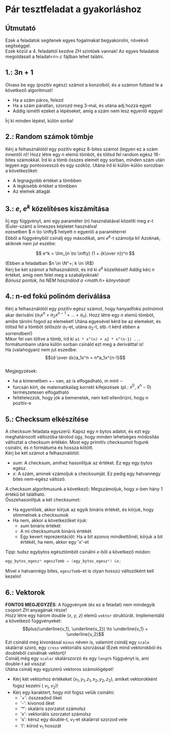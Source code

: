# Pár tesztfeladat a gyakorláshoz
## Útmutató
Ezek a feladatok segítenek egyes fogalmakat begyakorolni, növekvő segítséggel.  
Ezek közül a 4. feladattól kezdve ZH szintűek vannak! 
Az egyes feladatok megoldásait a feladat\<n>.c fájlban lehet találni.
## 1.: 3n + 1
Olvass be egy (pozitív egész) számot a konzolból, és a számon futtasd le a következő algoritmust!
- Ha a szám páros, felezd
- Ha a szám páratlan, szorozd meg 3-mal, és utána adj hozzá egyet
- Addig ismétli ezeket a lépéseket, amíg a szám nem lesz egyenlő eggyel

Írj ki minden lépést, külön sorba!

## 2.: Random számok tömbje
Kérj a felhasználótól egy pozitív egész 8-bites számot (legyen ez a szám innentől $n$)!
Hozz létre egy $n$ elemű tömböt, és töltsd fel random egész 16-bites számokkal. Írd ki a tömb összes elemét egy sorban, minden szám után legyen egy pontosvessző és egy szóköz.
Utána írd ki külön-külön sorozban a következőket:
- A legnagyobb értéket a tömbben
- A legkisebb értéket a tömbben
- Az elemek átlagát

## 3.: $e$, $e^k$ közelítéses kiszámítása
Írj egy függvényt, ami egy paraméter ($n$) használatával közelíti meg $e$-t (Euler-szám) a limeszes képletet használva!  
ezesetben $ n \to \infty$ helyett $n$ egyenlő a paraméterrel  
Ebből a függvényből csinálj egy másodikat, ami $e^k$-t számolja ki!
Azoknak, akiknek nem jut eszébe:  
  
$$ e^k = \lim_{n \to \infty} (1 + {k\over n})^n $$  
  
(Ebben a feladatban $n \in \N^+; k \in \R$)  
Kérj be két számot a felhasználótól, és írd ki $e^k$ közelítését! Addig kérj $n$ értéket, amíg nem felel meg a szabályoknak!  
*Bónusz pontok, ha NEM használod a <math.h> könyvtárat!*  

## 4.: n-ed fokú polinóm deriválása 
Kérj a felhasználótól egy pozitív egész számot, hogy hanyadfokú polinómot akar deriválni ($a_1x^n + a_2x^{n-1} + ... + a_n$). Hozz létre egy $n$ elemű tömböt, amibe tárolni fogod az elemeket! Utána egyesével kérd be az elemeket, és töltsd fel a tömböt (először $a_1$-et, utána $a_2$-t, stb.-t kérd ebben a sorrendben!)  
Mikor fel van töltve a tömb, írd ki `a1 * x^(n) + a2 * x^(n-1) ...` formátumbann utána külön sorban csináld ezt meg a deriválttal is!  
Ha (valahogyan) nem jut eszedbe:  
$${d \over dx}a_1x^n = n*a_1x^{n-1}$$  
Megjegyzések:  
- ha a kimenetben $+-$ van, az is elfogadható, m mint $-$
- furcsán kiírt, de matematikailag korrekt kifejezések (pl.: $x^0$, $x^n-0$) természetesen elfogatható
- feltételezzük, hogy jók a bemenetek, nem kell ellenőrizni, hogy $n$ pozitív-e

## 5.: Checksum elkészítése
A checksum feladata egyszerű: Kapsz egy $n$ bytos adatot, és ezt egy meghatározott változóba tárolod úgy, hogy minden lehetséges módosítás változtat a checksum értékén. Most egy primitív checksumot fogunk csinálni, és $n$ formátuma és hossza kötött.  
Kérj be két számot a felhasználótól:  
- $sum$: A checksum, amihez hasonlítjuk az értéket. Ez egy egy bytos egész.  
- $x$: A szám, aminek számoljuk a checksumját. Ez pedig egy hatvannégy bites nem-egész változó.  
  
A checksum algoritmusunk a következő: Megszámoljuk, hogy $x$-ben hány 1 értékű bit található.  
Összehasonlítjuk a két checksumot:  
- Ha egyenlőek, akkor kiírjuk az egyik bináris értékét, és kiírjuk, hogy stimmelnek a checksumok
- Ha nem, akkor a következőket írjuk:  
    - $sum$ bináris értékét
    - A mi checksumunk bináris értékét
    - Egy kevert reprezentációt: Ha a bit azonos mindkettőnél, kiírjuk a bit értékét, ha nem, akkor egy 'x'-et

Tipp: tudsz egybytos egésztömböt csinálni $x$-ből a következő módon:  
```C
egy_bytos_egesz* egeszTomb = (egy_bytos_egesz*) &x;
```
Mivel $x$ hatvannégy bites, `egeszTomb`-et is olyan hosszú változóként kell kezelni!

## 6.: Vektorok
**FONTOS MEGJEGYZÉS**: A függvények (és ez a feladat) nem mindegyik csoport ZH anyagának része!  
Hozz létre egy három double ($x$, $y$, $z$) elemű `vektor` struktúrát.
Implementáld a következő függvényeket:  
$$plus(\underline{v_1}, \underline{v_2}) \to \underline{v_1} + \underline{v_2}$$
Ezt csináld meg kivonással `minus` néven is, valamint csinálj egy `scale` skalárral szoró, egy `cross` vektoriális szorzással (Ezek mind vektorokból és doubleből csinálnak vektort)!  
Csinálj még egy `scalar` skalárszorzó és egy `length` függvényt is, ami double-t ad vissza!  
Utána csinálj egy egyszerű vektoros számológépet!  
- Kérj két vektorhoz értékeket ($x_1, y_1, z_1, x_2, y_2, z_2$), amiket vektorokként fogsz kezelni ( $v_1, v_2$)!  
- Kérj egy karaktert, hogy mit fogsz velük csinálni:
    - '+': összeadod őket
    - '-': kivonod őket
    - '*': skaláris szorzatot számolsz
    - 'x': vektoriális szorzatot számolsz
    - 's': kérsz egy double-t, $v_1$-et skalárral szorzod vele
    - 'l': kiírod $v_1$ hosszát
